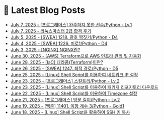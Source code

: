 # 📕 Latest Blog Posts

<ul><li><a href='https://lucy-devblog.tistory.com/entry/%ED%94%84%EB%A1%9C%EA%B7%B8%EB%9E%98%EB%A8%B8%EC%8A%A4-%EC%99%84%EC%A3%BC%ED%95%98%EC%A7%80-%EB%AA%BB%ED%95%9C-%EC%84%A0%EC%88%98Python-Lv1' target='_blank'>July 7, 2025 - [프로그래머스] 완주하지 못한 선수/Python - Lv.1</a></li><li><a href='https://lucy-devblog.tistory.com/entry/%EB%A6%AC%EB%88%85%EC%8A%A4%EB%A7%88%EC%8A%A4%ED%84%B0-2%EA%B8%89-%ED%95%A9%EA%B2%A9-%ED%9B%84%EA%B8%B0' target='_blank'>July 7, 2025 - 리눅스마스터 2급 합격 후기</a></li><li><a href='https://lucy-devblog.tistory.com/entry/SWEA-1218-%EA%B4%84%ED%98%B8-%EC%A7%9D%EC%A7%93%EA%B8%B0D4-Python' target='_blank'>July 5, 2025 - [SWEA] 1218. 괄호 짝짓기/Python - D4</a></li><li><a href='https://lucy-devblog.tistory.com/entry/SWEA-1226-%EB%AF%B8%EB%A1%9C1Python-D4' target='_blank'>July 4, 2025 - [SWEA] 1226. 미로1/Python - D4</a></li><li><a href='https://lucy-devblog.tistory.com/entry/NGINX-NGINX%EB%9E%80' target='_blank'>July 3, 2025 - [NGINX] NGINX란?</a></li><li><a href='https://lucy-devblog.tistory.com/entry/AWS-Terraform%EC%9C%BC%EB%A1%9C-AWS-%EC%9D%B8%ED%94%84%EB%9D%BC-%EA%B4%80%EB%A6%AC-%EB%B0%8F-%EC%9E%90%EB%8F%99%ED%99%94' target='_blank'>June 30, 2025 - [AWS] Terraform으로 AWS 인프라 관리 및 자동화</a></li><li><a href='https://lucy-devblog.tistory.com/entry/IaC-%ED%85%8C%EB%9D%BC%ED%8F%BCTerraform%EC%9D%B4%EB%9E%80' target='_blank'>June 28, 2025 - [IaC] 테라폼(Terraform)이란?</a></li><li><a href='https://lucy-devblog.tistory.com/entry/SWEA-1247-%EC%B5%9C%EC%A0%81-%EA%B2%BD%EB%A1%9CPython-D5' target='_blank'>June 26, 2025 - [SWEA] 1247. 최적 경로/Python - D5</a></li><li><a href='https://lucy-devblog.tistory.com/entry/Shell-Shell-Script%EB%A5%BC-%EC%9D%B4%EC%9A%A9%ED%95%98%EC%97%AC-%EB%84%A4%ED%8A%B8%EC%9B%8C%ED%81%AC-IP-%EC%84%A4%EC%A0%95' target='_blank'>June 25, 2025 - [Linux] Shell Script를 이용하여 네트워크 IP 설정</a></li><li><a href='https://lucy-devblog.tistory.com/entry/%ED%94%84%EB%A1%9C%EA%B7%B8%EB%9E%98%EB%A8%B8%EC%8A%A4-%EC%8A%A4%ED%82%AC%ED%8A%B8%EB%A6%ACPython-Lv2' target='_blank'>June 23, 2025 - [프로그래머스] 스킬트리/Python - Lv.2</a></li><li><a href='https://lucy-devblog.tistory.com/entry/Shell-Shell-Script%EB%A5%BC-%EC%9D%B4%EC%9A%A9%ED%95%98%EC%97%AC-%ED%8C%A8%ED%82%A4%EC%A7%80-%EB%A6%AC%ED%8F%AC%EC%A7%80%ED%86%A0%EB%A6%AC-%EB%8B%A4%EC%9A%B4%EB%A1%9C%EB%93%9C' target='_blank'>June 23, 2025 - [Linux] Shell Script를 이용하여 패키지 리포지토리 다운로드</a></li><li><a href='https://lucy-devblog.tistory.com/entry/Shell-Shell-Script%EB%A5%BC-%EC%9D%B4%EC%9A%A9%ED%95%98%EC%97%AC-Timezone-%EC%84%A4%EC%A0%95' target='_blank'>June 22, 2025 - [Linux] Shell Script를 이용하여 Timezone 설정</a></li><li><a href='https://lucy-devblog.tistory.com/entry/%ED%94%84%EB%A1%9C%EA%B7%B8%EB%9E%98%EB%A8%B8%EC%8A%A4-%EB%B0%A9%EB%AC%B8-%EA%B8%B8%EC%9D%B4Python-Lv2' target='_blank'>June 21, 2025 - [프로그래머스] 방문 길이/Python - Lv.2</a></li><li><a href='https://lucy-devblog.tistory.com/entry/%EB%B0%B1%EC%A4%80-11401-%EC%9D%B4%ED%95%AD-%EA%B3%84%EC%88%98-3Python-Gold1' target='_blank'>June 19, 2025 - [백준] 11401. 이항 계수 3/Python - Gold1</a></li><li><a href='https://lucy-devblog.tistory.com/entry/Shell-Shell-Script%EC%9D%84-%ED%99%9C%EC%9A%A9%ED%95%98%EC%97%AC-SSH-%ED%82%A4-%EB%B3%B5%EC%82%AC' target='_blank'>June 18, 2025 - [Linux] Shell Script을 활용하여 SSH 키 복사</a></li></ul>